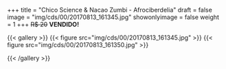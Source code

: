 +++
title = "Chico Science & Nacao Zumbi - Afrociberdelia"
draft = false
image = "img/cds/00/20170813_161345.jpg"
showonlyimage = false
weight = 1
+++
<span class="sold">~~R$ 20~~</span> **VENDIDO!**

<!--more-->


{{< gallery >}}
{{< figure src="img/cds/00/20170813_161345.jpg" >}}
{{< figure src="img/cds/00/20170813_161350.jpg" >}}

{{< /gallery >}}